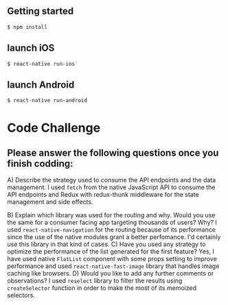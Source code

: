 ## Getting started

```
$ npm install

```

## launch iOS

`$ react-native run-ios`

## launch Android

`$ react-native run-android`


# Code Challenge

## Please answer the following questions once you finish codding:

A) Describe the strategy used to consume the API endpoints and the data management.
 	I used `fetch` from the native JavaScript API to consume the API endpoints and Redux with redux-thunk	middleware for the state management and side effects.

B) Explain which library was used for the routing and why. Would you use the same for a consumer facing app targeting thousands of users? Why?
	I used `react-native-navigation` for the routing because of its performance since the use of the native modules grant a better perfomance. I'd certainly use this library in that kind of cases.
C) Have you used any strategy to optimize the performance of the list generated for the first feature?
	Yes, I have used native `FlatList` component with some props setting to improve performance and used `react-native-fast-image` library that handles image caching like browsers. 
D) Would you like to add any further comments or observations?
	I used `reselect` library to filter the results using `createSelector` function in order to make the most of its memoized selectors.